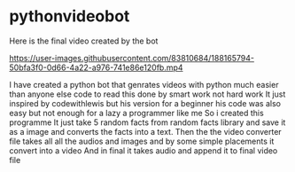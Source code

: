# pythonvideobot
Here is the final video created by the bot


https://user-images.githubusercontent.com/83810684/188165794-50bfa3f0-0d66-4a22-a976-741e86e120fb.mp4


I have created a python bot that genrates videos with python much easier than anyone else code to read this done by smart work not hard work
It just inspired by codewithlewis but his version for a beginner his code was also easy but not enough for a lazy a programmer like me
So  i created this programme
It just take 5  random facts from random facts library and save it as a image and converts the facts into a text.
Then the the video converter file takes all all the audios and images and by some simple placements it convert into a video
And in final it takes audio and append it to final video file
